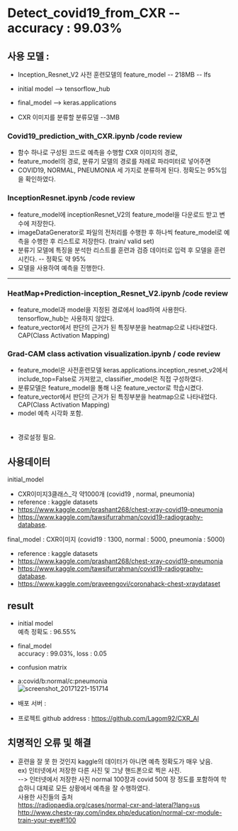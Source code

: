 # Detect_covid19_from_CXR -- accuracy : 99.03%

## 사용 모델 : 
- Inception_Resnet_V2 사전 훈련모델의 feature_model -- 218MB -- lfs
- initial model --> tensorflow_hub
- final_model --> keras.applications

- CXR 이미지를 분류할 분류모델 --3MB

### Covid19_prediction_with_CXR.ipynb /code review
 
- 함수 하나로 구성된 코드로 예측을 수행할 CXR 이미지의 경로,
- feature_model의 경로, 분류기 모델의 경로를 차례로 파라미터로 넣어주면
- COVID19, NORMAL, PNEUMONIA 세 가지로 분류하게 된다. 정확도는 95%임을 확인하였다.

### InceptionResnet.ipynb /code review
- feature_model에 inceptionResnet_V2의 feature_model을 다운로드 받고 변수에 저장한다.
- imageDataGenerator로 파일의 전처리를 수행한 후 하나씩 feature_model로 예측을 수행한 후
리스트로 저장한다. (train/ valid set)
- 분류기 모델에 특징을 분석한 리스트를 훈련과 검증 데이터로 입력 후 모델을 훈련시킨다. -- 정확도 약 95%
- 모델을 사용하여 예측을 진행한다. 

----------------------------------------------------------------------
### HeatMap+Prediction-inception_Resnet_V2.ipynb /code review
- feature_model과 model을 지정된 경로에서 load하여 사용한다. tensorflow_hub는 사용하지 않았다.
- feature_vector에서 판단의 근거가 된 특징부분을 heatmap으로 나타내었다. CAP(Class Activation Mapping)
### Grad-CAM class activation visualization.ipynb / code review
- feature_model은 사전훈련모델 keras.applications.inception_resnet_v2에서 include_top=False로 가져왔고, classifier_model은 직접 구성하였다.
- 분류모델은 feature_model을 통해 나온 feature_vector로 학습시켰다.
- feature_vector에서 판단의 근거가 된 특징부분을 heatmap으로 나타내었다. CAP(Class Activation Mapping)
- model 예측 시각화 포함.
<br><br><br>
- 경로설정 필요.

## 사용데이터
initial_model<br>
- CXR이미지3클래스_각 약1000개 (covid19 , normal, pneumonia)<br>
- reference : kaggle datasets<br>
- https://www.kaggle.com/prashant268/chest-xray-covid19-pneumonia
- https://www.kaggle.com/tawsifurrahman/covid19-radiography-database.

final_model : CXR이미지 (covid19 : 1300, normal : 5000, pneumonia : 5000)
- reference : kaggle datasets
- https://www.kaggle.com/prashant268/chest-xray-covid19-pneumonia
- https://www.kaggle.com/tawsifurrahman/covid19-radiography-database.
- https://www.kaggle.com/praveengovi/coronahack-chest-xraydataset
## result
- initial model<br>
예측 정확도 : 96.55% <br>

- final_model <br>
accuracy : 99.03%, loss : 0.05<br>
- confusion matrix<br>
- a:covid/b:normal/c:pneumonia<br>
![screenshot_20171221-151714](https://github.com/whiteBerryJ/Detect_covid19_from_CXR/blob/master/covid_model_and_result_final/Confusion_matrix_covid_normal_pneumonia.png) <br>

- 배포 서버 : 
- 프로젝트 github address : https://github.com/Lagom92/CXR_AI


## 치명적인 오류 및 해결 
- 훈련을 잘 못 한 것인지 kaggle의 데이터가 아니면 예측 정확도가 매우 낮음. <br>
ex) 인터넷에서 저장한 다른 사진 및 그냥 핸드폰으로 찍은 사진. <br>
--> 인터넷에서 저장한 사진 normal 100장과 covid 50여 장 정도를 포함하여 학습하니 대체로 모든 상황에서 예측을 잘 수행하였다.<br>
사용한 사진들의 출처 <br>
https://radiopaedia.org/cases/normal-cxr-and-lateral?lang=us <br>
http://www.chestx-ray.com/index.php/education/normal-cxr-module-train-your-eye#!100
